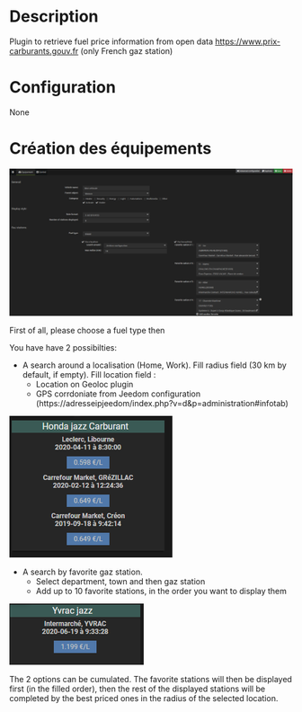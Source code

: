 Description 
===

Plugin to retrieve fuel price information from open data https://www.prix-carburants.gouv.fr (only French gaz station)

Configuration
===
None

Création des équipements
===
![image](./Capture1.png?raw=true)

First of all, please choose a fuel type then

You have have 2 possibilties:
- A search around a localisation (Home, Work).
Fill radius field (30 km by default, if empty).
Fill location field :
  - Location on Geoloc plugin
  - GPS corrdoniate from Jeedom configuration (https://adresseipjeedom/index.php?v=d&p=administration#infotab)

![image](./Capture2.PNG?raw=true)

- A search by favorite gaz station.
  - Select department, town and then gaz station
  - Add up to 10 favorite stations, in the order you want to display them

![image](./capture3.PNG?raw=true)

The 2 options can be cumulated. The favorite stations will then be displayed first (in the filled order), then the rest of the displayed stations will be completed by the best priced ones in the radius of the selected location.